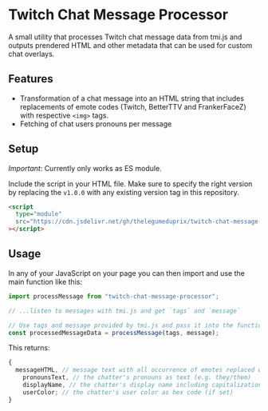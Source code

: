 # Twitch Chat Message Processor

A small utility that processes Twitch chat message data from tmi.js and outputs prendered HTML and other metadata that can be used for custom chat overlays.

## Features

- Transformation of a chat message into an HTML string that includes replacements of emote codes (Twitch, BetterTTV and FrankerFaceZ) with respective `<img>` tags.
- Fetching of chat users pronouns per message

## Setup

_Important_: Currently only works as ES module.

Include the script in your HTML file. Make sure to specify the right version by replacing the `v1.0.0` with any existing version tag in this repository.

```html
<script
  type="module"
  src="https://cdn.jsdelivr.net/gh/thelegumeduprix/twitch-chat-message-processor@v1.0.0/dist/browser.min.js"
></script>
```

## Usage

In any of your JavaScript on your page you can then import and use the main function like this:

```js
import processMessage from "twitch-chat-message-processor";

// ...listen to messages with tmi.js and get `tags` and `message`

// Use tags and message provided by tmi.js and pass it into the function
const processedMessageData = processMessage(tags, message);
```

This returns:

```js
{
  messageHTML, // message text with all occurrence of emotes replaced with <img> tags
    pronounsText, // the chatter's pronouns as text (e.g. they/them)
    displayName, // the chatter's display name including capitalization
    userColor; // the chatter's user color as hex code (if set)
}
```
